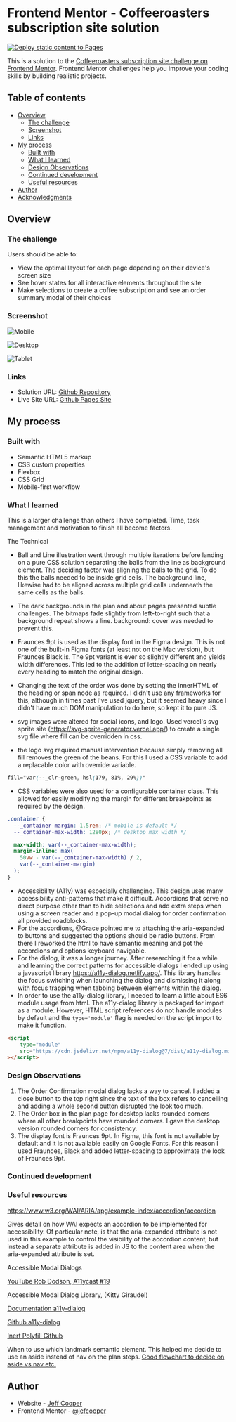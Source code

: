 # Frontend Mentor - Coffeeroasters subscription site solution

[![Deploy static content to Pages](https://github.com/jefcooper/fem-coffee-roasters/actions/workflows/static.yml/badge.svg)](https://github.com/jefcooper/fem-coffee-roasters/actions/workflows/static.yml)

This is a solution to the [Coffeeroasters subscription site challenge on Frontend Mentor](https://www.frontendmentor.io/challenges/coffeeroasters-subscription-site-5Fc26HVY6). Frontend Mentor challenges help you improve your coding skills by building realistic projects. 

## Table of contents

- [Overview](#overview)
  - [The challenge](#the-challenge)
  - [Screenshot](#screenshot)
  - [Links](#links)
- [My process](#my-process)
  - [Built with](#built-with)
  - [What I learned](#what-i-learned)
  - [Design Observations](#design-observations)
  - [Continued development](#continued-development)
  - [Useful resources](#useful-resources)
- [Author](#author)
- [Acknowledgments](#acknowledgments)

## Overview

### The challenge

Users should be able to:

- View the optimal layout for each page depending on their device's screen size
- See hover states for all interactive elements throughout the site
- Make selections to create a coffee subscription and see an order summary modal of their choices

### Screenshot

![Mobile](./doc/screenshot-phone.jpg)

![Desktop](./doc/screenshot-desktop.jpg)

![Tablet](./doc/screenshot-ipad.jpg)


### Links

- Solution URL: [Github Repository](https://github.com/jefcooper/fem-coffee-roasters)
- Live Site URL: [Github Pages Site](https://jefcooper.github.io/fem-coffee-roasters)

## My process

### Built with

- Semantic HTML5 markup
- CSS custom properties
- Flexbox
- CSS Grid
- Mobile-first workflow

### What I learned

This is a larger challenge than others I have completed.  Time, task management and motivation to finish all become factors.

The Technical

- Ball and Line illustration went through multiple iterations before landing on a pure CSS solution separating the balls from the line as background element.  The deciding factor was aligning the balls to the grid.  To do this the balls needed to be inside grid cells.  The background line, likewise had to be aligned across multiple grid cells underneath the same cells as the balls.

- The dark backgrounds in the plan and about pages presented subtle challenges.  The bitmaps fade slightly from left-to-right such that a background repeat shows a line.  background: cover was needed to prevent this.

- Fraunces 9pt is used as the display font in the Figma design.  This is not one of the built-in Figma fonts (at least not on the Mac version), but Fraunces Black is.  The 9pt variant is ever so slightly different and yields width differences.  This led to the addition of letter-spacing on nearly every heading to match the original design.

- Changing the text of the order was done by setting the innerHTML of the heading or span node as required.  I didn't use any frameworks for this, although in times past I've used jquery, but it seemed heavy since I didn't have much DOM manipulation to do here, so kept it to pure JS.

- svg images were altered for social icons, and logo.  Used vercel's svg sprite site (https://svg-sprite-generator.vercel.app/) to create a single svg file where fill can be overridden in css.

- the logo svg required manual intervention because simply removing all fill removes the green of the beans.  For this I used a CSS variable to add a replacable color with override variable.

```css
fill="var(--_clr-green, hsl(179, 81%, 29%))" 
```

- CSS variables were also used for a configurable container class.  This allowed for easily modifying the margin for different breakpoints as required by the design.

```css
.container {
  --_container-margin: 1.5rem; /* mobile is default */
  --_container-max-width: 1280px; /* desktop max width */

  max-width: var(--_container-max-width);
  margin-inline: max(
    50vw - var(--_container-max-width) / 2,
    var(--_container-margin)
  );
}
```

- Accessibility (A11y) was especially challenging.  This design uses many accessibility anti-patterns that make it difficult.  Accordions that serve no direct purpose other than to hide selections and add extra steps when using a screen reader and a pop-up modal dialog for order confirmation all provided roadblocks.
- For the accordions, @Grace pointed me to attaching the aria-expanded to buttons and suggested the options should be radio buttons.  From there I reworked the html to have semantic meaning and got the accordions and options keyboard navigable.
- For the dialog, it was a longer journey.  After researching it for a while and learning the correct patterns for accessible dialogs I ended up using a javascript library https://a11y-dialog.netlify.app/.  This library handles the focus switching when launching the dialog and dismissing it along with focus trapping when tabbing between elements within the dialog.
- In order to use the a11y-dialog library, I needed to learn a little about ES6 module usage from html.  The a11y-dialog library is packaged for import as a module.  However,  HTML script references do not handle modules by default and the ```type='module'``` flag is needed on the script import to make it function.

```html
<script 
	type="module" 
	src="https://cdn.jsdelivr.net/npm/a11y-dialog@7/dist/a11y-dialog.min.js"
></script>
```

### Design Observations

1. The Order Confirmation modal dialog lacks a way to cancel.  I added a close button to the top right since the text of the box refers to cancelling and adding a whole second button disrupted the look too much.
2. The Order box in the plan page for desktop lacks rounded corners where all other breakpoints have rounded corners.  I gave the desktop version rounded corners for consistency.
3. The display font is Fraunces 9pt.  In Figma, this font is not available by default and it is not available easily on Google Fonts.  For this reason I used Fraunces, Black and added letter-spacing to approximate the look of Fraunces 9pt.

### Continued development


### Useful resources

https://www.w3.org/WAI/ARIA/apg/example-index/accordion/accordion

Gives detail on how WAI expects an accordion to be implemented for accessibility.  Of particular note, is that the aria-expanded attribute is not used in this example to control the visibility of the accordion content, but instead a separate attribute is added in JS to the content area when the aria-expanded attribute is set.

Accessible Modal Dialogs

[YouTube Rob Dodson, A11ycast #19](https://youtu.be/JS68faEUduk)

Accessible Modal Dialog Library, (Kitty Giraudel)

[Documentation a11y-dialog](https://a11y-dialog.netlify.app/)

[Github a11y-dialog](https://github.com/KittyGiraudel/a11y-dialog)

[Inert Polyfill Github](https://github.com/WICG/inert)

When to use which landmark semantic element.  This helped me decide to use an aside instead of nav on the plan steps.
[Good flowchart to decide on aside vs nav etc.](https://superdevresources.com/section-article-nav-aside-html5/)

## Author

- Website - [Jeff Cooper](https://jefcooper.github.io)
- Frontend Mentor - [@jefcooper](https://www.frontendmentor.io/profile/jefcooper)


